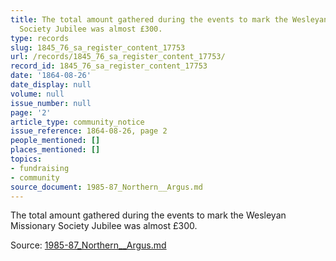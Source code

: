 ```yaml
---
title: The total amount gathered during the events to mark the Wesleyan Missionary
  Society Jubilee was almost £300.
type: records
slug: 1845_76_sa_register_content_17753
url: /records/1845_76_sa_register_content_17753/
record_id: 1845_76_sa_register_content_17753
date: '1864-08-26'
date_display: null
volume: null
issue_number: null
page: '2'
article_type: community_notice
issue_reference: 1864-08-26, page 2
people_mentioned: []
places_mentioned: []
topics:
- fundraising
- community
source_document: 1985-87_Northern__Argus.md
---
```


The total amount gathered during the events to mark the Wesleyan Missionary Society Jubilee was almost £300.

Source: [1985-87_Northern__Argus.md](/downloads/markdown/1985-87_Northern__Argus.md)
